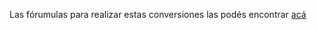 Las fórumulas para realizar estas conversiones las podés encontrar 
[acá](http://www.rapidtables.com/convert/temperature/celsius-to-fahrenheit.htm)
